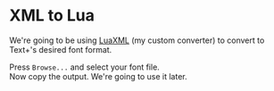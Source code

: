 # XML to Lua

We're going to be using [LuaXML](https://alexanderlindholt.github.io/LuaXML/) (my custom converter) to convert to Text+'s desired font format.

Press `Browse...` and select your font file.\
Now copy the output. We're going to use it later.
